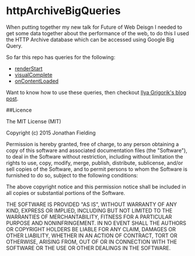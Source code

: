 # httpArchiveBigQueries
When putting together my new talk for Future of Web Deisgn I needed to get some data together about the performance of the web, to do this I used the HTTP Archive database which can be accessed using Google Big Query. 

So far this repo has queries for the following:

* [renderStart](https://github.com/jonathan-fielding/httpArchiveBigQueries/blob/master/renderStart.md)
* [visualComplete](https://github.com/jonathan-fielding/httpArchiveBigQueries/blob/master/visualComplete.md)
* [onContentLoaded](https://github.com/jonathan-fielding/httpArchiveBigQueries/blob/master/onContentLoaded.md)

Want to know how to use these queries, then checkout [Ilya Grigorik's blog post](https://www.igvita.com/2013/06/20/http-archive-bigquery-web-performance-answers/).

##Licence

The MIT License (MIT)

Copyright (c) 2015 Jonathan Fielding

Permission is hereby granted, free of charge, to any person obtaining a copy
of this software and associated documentation files (the "Software"), to deal
in the Software without restriction, including without limitation the rights
to use, copy, modify, merge, publish, distribute, sublicense, and/or sell
copies of the Software, and to permit persons to whom the Software is
furnished to do so, subject to the following conditions:

The above copyright notice and this permission notice shall be included in all
copies or substantial portions of the Software.

THE SOFTWARE IS PROVIDED "AS IS", WITHOUT WARRANTY OF ANY KIND, EXPRESS OR
IMPLIED, INCLUDING BUT NOT LIMITED TO THE WARRANTIES OF MERCHANTABILITY,
FITNESS FOR A PARTICULAR PURPOSE AND NONINFRINGEMENT. IN NO EVENT SHALL THE
AUTHORS OR COPYRIGHT HOLDERS BE LIABLE FOR ANY CLAIM, DAMAGES OR OTHER
LIABILITY, WHETHER IN AN ACTION OF CONTRACT, TORT OR OTHERWISE, ARISING FROM,
OUT OF OR IN CONNECTION WITH THE SOFTWARE OR THE USE OR OTHER DEALINGS IN THE
SOFTWARE.